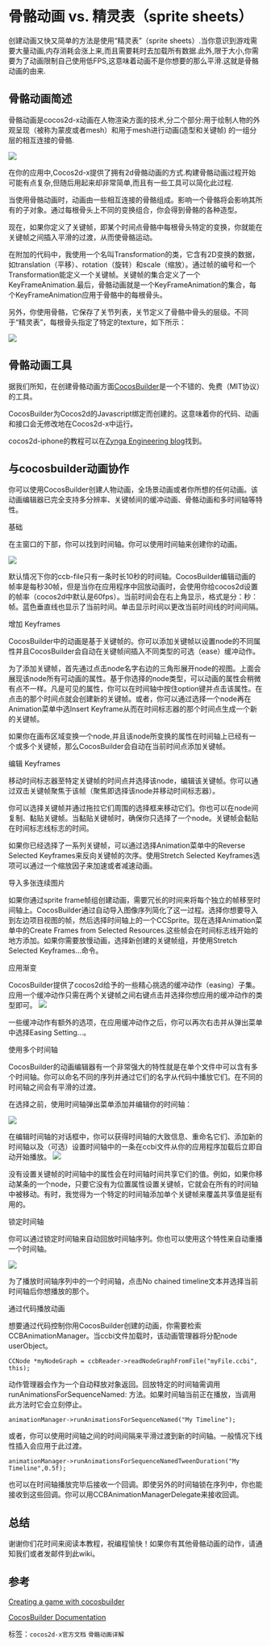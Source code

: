 # 骨骼动画 vs. 精灵表（sprite sheets） #


创建动画又快又简单的方法是使用“精灵表”（sprite sheets）.当你意识到游戏需要大量动画,内存消耗会涨上来,而且需要耗时去加载所有数据.此外,限于大小,你需要为了动画限制自己使用低FPS,这意味着动画不是你想要的那么平滑.这就是骨骼动画的由来.

 

## 骨骼动画简述 ##



骨骼动画是cocos2d-x动画在人物渲染方面的技术,分二个部分:用于绘制人物的外观呈现（被称为蒙皮或者mesh）和用于mesh进行动画(造型和关键帧) 的一组分层的相互连接的骨骼.

![](./res/043420LIe.jpg)





在你的应用中,Cocos2d-x提供了拥有2d骨骼动画的方式.构建骨骼动画过程开始可能有点复杂,但随后用起来却非常简单,而且有一些工具可以简化此过程.



当使用骨骼动画时，动画由一些相互连接的骨骼组成。影响一个骨骼将会影响其所有的子对象。通过每根骨头上不同的变换组合，你会得到骨骼的各种造型。



现在，如果你定义了关键帧，即某个时间点骨骼中每根骨头特定的变换，你就能在关键帧之间插入平滑的过渡，从而使骨骼运动。



在附加的代码中，我使用一个名叫Transformation的类，它含有2D变换的数据，如translation（平移）、rotation（旋转）和scale（缩放）。通过帧的编号和一个Transformation能定义一个关键帧。关键帧的集合定义了一个KeyFrameAnimation.最后，骨骼动画就是一个KeyFrameAnimation的集合，每个KeyFrameAnimation应用于骨骼中的每根骨头。



另外，你使用骨骼，它保存了关节列表，关节定义了骨骼中骨头的层级。不同于“精灵表”，每根骨头指定了特定的texture，如下所示：

![](./res/043421Tka.png)

 

## 骨骼动画工具 ##





据我们所知，在创建骨骼动画方面[CocosBuilder](http://cocosbuilder.com/)是一个不错的、免费（MIT协议）的工具。

CocosBuilder为Cocos2d的Javascript绑定而创建的。这意味着你的代码、动画和接口会无修改地在Cocos2d-x中运行。

cocos2d-iphone的教程可以在[Zynga Engineering blog](http://code.zynga.com/2012/10/creating-a-game-with-cocosbuilder/)找到。

 

## 与cocosbuilder动画协作 ##



你可以使用CocosBuilder创建人物动画，全场景动画或者你所想的任何动画。该动画编辑器已完全支持多分辨率、关键帧间的缓冲动画、骨骼动画和多时间轴等特性。

基础

在主窗口的下部，你可以找到时间轴。你可以使用时间轴来创建你的动画。

![](./res/043422MDx.png)



默认情况下你的ccb-file只有一条时长10秒的时间轴。CocosBuilder编辑动画的帧率是每秒30帧，但是当你在应用程序中回放动画时，会使用你给cocos2d设置的帧率（cocos2d中默认是60fps）。当前时间会在右上角显示，格式是分：秒：帧。蓝色垂直线也显示了当前时间。单击显示时间以更改当前时间线的时间间隔。


增加 Keyframes



CocosBuilder中的动画是基于关键帧的。你可以添加关键帧以设置node的不同属性并且CocosBuilder会自动在关键帧间插入不同类型的可选（ease）缓冲动作。

为了添加关键帧，首先通过点击node名字右边的三角形展开node的视图。上面会展现该node所有可动画的属性。基于你选择的node类型，可以动画的属性会稍微有点不一样。凡是可见的属性，你可以在时间轴中按住option键并点击该属性。在点击的那个时间点就会创建新的关键帧。或者，你可以通过选择一个node再在Animation菜单中选Insert Keyframe从而在时间标志器的那个时间点生成一个新的关键帧。

如果你在画布区域变换一个node,并且该node所变换的属性在时间轴上已经有一个或多个关键帧，那么CocosBuilder会自动在当前时间点添加关键帧。

 

编辑 Keyframes



移动时间标志器至特定关键帧的时间点并选择该node，编辑该关键帧。你可以通过双击关键帧聚焦于该帧（聚焦即选择该node并移动时间标志器）。



你可以选择关键帧并通过拖拉它们周围的选择框来移动它们。你也可以在node间复制、黏贴关键帧。当黏贴关键帧时，确保你只选择了一个node。关键帧会黏贴在时间标志线标志的时间。



如果你已经选择了一系列关键帧，可以通过选择Animation菜单中的Reverse Selected Keyframes来反向关键帧的次序。使用Stretch Selected Keyframes选项可以通过一个缩放因子来加速或者减速动画。


导入多张连续图片



如果你通过sprite frame帧组创建动画，需要冗长的时间来将每个独立的帧移至时间轴上。CocosBuilder通过自动导入图像序列简化了这一过程。选择你想要导入到左边项目视图的帧，然后选择时间轴上的一个CCSprite。现在选择Animation菜单中的Create Frames from Selected Resources.这些帧会在时间标志线开始的地方添加。如果你需要放慢动画，选择新创建的关键帧组，并使用Stretch Selected Keyframes…命令。

 

应用渐变



CocosBuilder提供了cocos2d给予的一些精心挑选的缓冲动作（easing）子集。应用一个缓冲动作只需在两个关键帧之间右键点击并选择你想应用的缓冲动作的类型即可。
![](./res/043422kYC.png)



一些缓冲动作有额外的选项，在应用缓冲动作之后，你可以再次右击并从弹出菜单中选择Easing Setting…。


使用多个时间轴



CocosBuilder的动画编辑器有一个非常强大的特性就是在单个文件中可以含有多个时间轴。你可以命名不同的序列并通过它们的名字从代码中播放它们。在不同的时间轴之间会有平滑的过渡。

在选择之前，使用时间轴弹出菜单添加并编辑你的时间轴：

![](./res/043423U3a.png)



在编辑时间轴的对话框中，你可以获得时间轴的大致信息、重命名它们、添加新的时间轴以及（可选）设置时间轴中的一条在ccbi文件从你的应用程序加载后立即自动开始播放。
![](./res/043424yxa.png)



没有设置关键帧的时间轴中的属性会在时间轴时间共享它们的值。例如，如果你移动某条的一个node，只要它没有为位置属性设置关键帧，它就会在所有的时间轴中被移动。有时，我觉得为一个特定的时间轴添加单个关键帧来覆盖共享值是挺有用的。


锁定时间轴



你可以通过锁定时间轴来自动回放时间轴序列。你也可以使用这个特性来自动重播一个时间轴。

![](./res/043425vZi.png)



为了播放时间轴序列中的一个时间轴，点击No chained timeline文本并选择当前时间轴后你想播放的那个。

通过代码播放动画



想要通过代码控制你用CocosBuilder创建的动画，你需要检索CCBAnimationManager。当ccbi文件加载时，该动画管理器将分配node userObject。

	CCNode *myNodeGraph = ccbReader->readNodeGraphFromFile("myFile.ccbi", this); 




动作管理器会作为一个自动释放对象返回。回放特定的时间轴需调用runAnimationsForSequenceNamed: 方法。如果时间轴当前正在播放，当调用此方法时它会立刻停止。

	animationManager->runAnimationsForSequenceNamed("My Timeline"); 




或者，你可以使用时间轴之间的时间间隔来平滑过渡到新的时间轴。一般情况下线性插入会应用于此过渡。

	animationManager->runAnimationsForSequenceNamedTweenDuration("My Timeline",0.5f); 




也可以在时间轴播放完毕后接收一个回调。即使另外的时间轴锁在序列中，你也能接收到这些回调。你可以用CCBAnimationManagerDelegate来接收回调。

## 总结 ##



谢谢你们花时间来阅读本教程，祝编程愉快！如果你有其他骨骼动画的动作，请通知我们或者发邮件到此wiki。

## 参考 ##

[Creating a game with cocosbuilder](http://code.zynga.com/2012/10/creating-a-game-with-cocosbuilder/)

[CocosBuilder Documentation](http://cocosbuilder.com/)
  


标签：`cocos2d-x官方文档` `骨骼动画详解`
